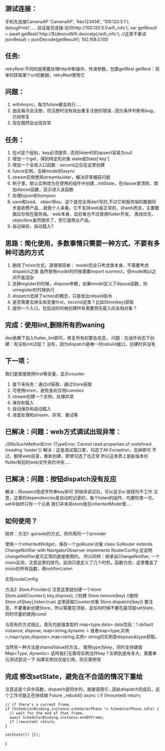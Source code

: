 
## 测试连接：
手机先连接CameraAP
'CameraAP', 'Abc123456', '100.120.5.1'); 
          debugPrint('......验证是否连接:访问http://100.120.5.1/wifi_info');
          var getResult =
              await getRest('http://${deviceWifi.deviceIp}/wifi_info'); //这里不重试
          jsonResult = jsonDecode(getResult!);
    192.168.0.100
    

  
## 任务:
retryRest:不同的是需要处理http中断操作，传递参数，包裹getRest
getRest：简单的获取某个url的数据，retryRest使用它
## 问题：
1. withAsync，每次future都会执行....
2. 由此每次会注册，但注册时没有抛出重复注册的错误...因为条件判断有bug，已经修复
3. 现在既然会出现异常
## 任务：
1. 在of这个级别，key必须提供...否则listen时的apsect容易为null
1. 增加一个get，得到特定的对象 state<T>或State<T>['key']
1. 增加一个全局入口函数：second之后在这里创建
1. future实例，去掉model的async
1. stream实例使用streambuilder，解决异常捕获问题
1. 例子里，默认实例改为在使用的组件中创建...initState，在dipose里清除，增加dipose函数，显示进入该函数
1. 处理tojson和fromjson
1. save和load，
   objectBox，这个是完全用dart写的,不过它和服务端的数据同步是收费产品....就我个人来看，它不支持web是正常的，对web而言，主要数据应存放在服务端。
   web本身，目前看也不应使用flutter开发。
   离线优先，objectbox虽然提供了，但它是商业产品。
1. 自动保存、自动载入?

## 思路：简化使用，多数事情只需要一种方式，不要有多种可选的方式
1. 删除了mixin方式，道理很简单：
    model完全只考虑类本身，不需要考虑dispatch之类
    虽然使用model的时候需要import iconnect，但model和ui之间不能混杂
2. 去掉register的时候，dispose参数，如果model定义了dipose函数，则unregister的时候执行
3. dispatch去掉了action的概念，只是发出rebuild指令
4. 是否需要去掉全局变量first，second这类？比如Store<T>(key)获取
5. 提供一个入口，在启动的时候创建所有需要预先载入的全局对象？

## 完成：使用lint,删除所有的waning 
dev依赖下加入flutter_lint即可，修复所有的警告信息。
问题：在组件状态下创建：有没有init过程？ 没有，因为dispatch是唯一的rebuild接口，创建时并没有

## 下一项：
我们是直接使用first等变量，显示counter
1. 接下来任务：通过of获取、通过Store获取
2. 可使用mixin，避免各处饮用iconnect
3. stream创建一个实例，处理异常
4. 保存和载入
5. 自动保存和自动载入
6. 进度处理和stream、异常、重试等

## 已解决：问题：web方式调试出现异常：
  JSNoSuchMethodError (TypeError: Cannot read properties of undefined (reading 'loader'))
解决：这是调试窗口里，勾选了All Exception，去掉即可
不过，删除web目录，重新创建，即使勾选了也正常
所以这本质上是新版本的flutter和旧的web文件夹的冲突.....

## 已解决：问题：按钮dispatch没有反应
解决：将aspect改成字符串key即可
但继续调试后，可以显示ui
按钮均不工作
注意，这里的dependencies是自动的记录的，每个listen的组件，均要检查一次。set中始终只有一个元素
我们并未将store放在inheritedModel里....



## 如何使用？

抛弃：方法1: goroute的方式，但共用同一个provider

使用一个inheritedWidget，保存一个goRouter对象
class GoRouter extends ChangeNotifier
    with NavigatorObserver
    implements RouterConfig<RouteMatchList> 
这说明changeNotifier是可正常的直接使用的。
所以同样：继承自ChangeNotifier, 一个mixin监测，注意这里的技巧，监测只是定义了几个时机，函数为空，这里覆盖了mixin的所有函数，用notifierListen

实现routeConfig


方法2:
Store.Provider() 注意这里就创建一个store
Store.add<Counter>(Counter(),key,dispose); //创建
Store.remove<Counter>(key) //删除
Store.of<Counter>([key],listen:true) 这里获取Counter对象
Store.dispatch<Counter>([key])
要注意，不要重新创建Store，所以需要在顶层，且任何时候不要在最顶层setState，同时尽量的使用const

与现有的方式相比，首先均是强类型的
map<type,data>
data包括：1.default instance; dispose;  map<string,dynamic >
或者map<type,实例>,map<type,dispose>,map<string,实例>
string的实例奇dispose从type获取。

当然另一种方法是sharedValue的方法，
使用type为key，同时支持键值
Map<Type, dynamic>
这样我们无需将实例当作key？实例到底有多大，需要单元测试尝试一下
如果实例仅仅是引用，则无需修改


## 完成 修改setState，避免在不合适的情况下重绘
注意这是个异步函数，dispatch是同步的，直接调用它...因此dispatch完成后，这个工作可能正在继续做
Future<void> _rebuild() async {
    if (!mounted) return;

    // if there's a current frame,
    if (SchedulerBinding.instance.schedulerPhase != SchedulerPhase.idle) {
      // wait for the end of that frame.
      await SchedulerBinding.instance.endOfFrame;
      if (!mounted) return;
    }

    setState(() {});
  }